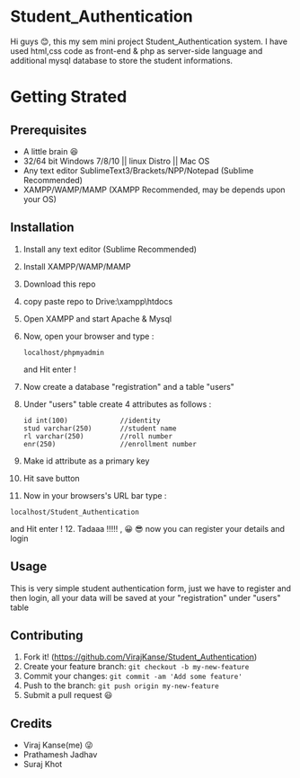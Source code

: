 # Student_Authentication

Hi guys :blush:, this my sem mini project Student_Authentication system. 
I have used html,css code as front-end & php as server-side language and additional mysql database to store the student informations.

# Getting Strated

## Prerequisites

* A little brain :satisfied:
* 32/64 bit Windows 7/8/10 || linux Distro || Mac OS
* Any text editor SublimeText3/Brackets/NPP/Notepad (Sublime Recommended)
* XAMPP/WAMP/MAMP (XAMPP Recommended, may be depends upon your OS)

## Installation

1. Install any text editor (Sublime Recommended)
2. Install XAMPP/WAMP/MAMP
3. Download this repo 
4. copy paste repo to Drive:\xampp\htdocs
5. Open XAMPP and start Apache & Mysql
6. Now, open your browser and type :

   ```
   localhost/phpmyadmin
   ```
   and Hit enter !
7. Now create a database "registration" and a table "users"
8. Under "users" table create 4 attributes as follows :

   ```
   id int(100)             //identity
   stud varchar(250)       //student name
   rl varchar(250)         //roll number
   enr(250)                //enrollment number
   ```
9. Make id attribute as a primary key
10. Hit save button
11. Now in your browsers's URL bar type :

   ```
   localhost/Student_Authentication
   ```
   and Hit enter !
12. Tadaaa !!!!! ,  :grinning: :sunglasses:
    now you can register your details and login
    
## Usage

This is very simple student authentication form, just we have to register and then login,
all your data will be saved at your "registration" under "users" table

## Contributing

1. Fork it! (https://github.com/VirajKanse/Student_Authentication)
2. Create your feature branch: `git checkout -b my-new-feature`
3. Commit your changes: `git commit -am 'Add some feature'`
4. Push to the branch: `git push origin my-new-feature`
5. Submit a pull request :smiley:

## Credits

- Viraj Kanse(me) :stuck_out_tongue_winking_eye:
- Prathamesh Jadhav
- Suraj Khot
